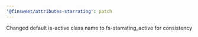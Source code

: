```yaml
---
'@finsweet/attributes-starrating': patch
---
```


Changed default is-active class name to fs-starrating_active for consistency
